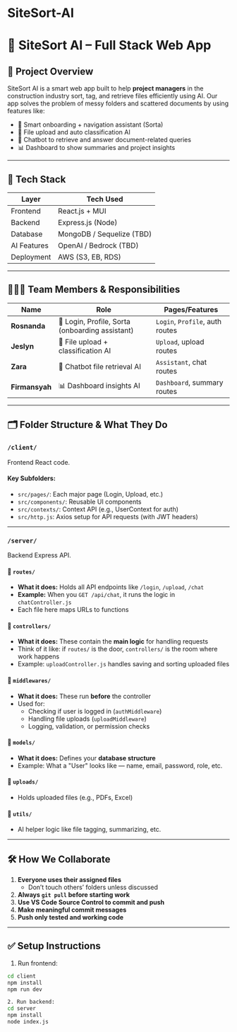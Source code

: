 # SiteSort-AI
# 📁 SiteSort AI – Full Stack Web App

## 👋 Project Overview

SiteSort AI is a smart web app built to help **project managers** in the construction industry sort, tag, and retrieve files efficiently using AI. Our app solves the problem of messy folders and scattered documents by using features like:

- 🧠 Smart onboarding + navigation assistant (Sorta)
- 🤖 File upload and auto classification AI
- 💬 Chatbot to retrieve and answer document-related queries
- 📊 Dashboard to show summaries and project insights

---

## 🧠 Tech Stack

| Layer        | Tech Used         |
|--------------|------------------|
| Frontend     | React.js + MUI   |
| Backend      | Express.js (Node) |
| Database     | MongoDB / Sequelize (TBD) |
| AI Features  | OpenAI / Bedrock (TBD) |
| Deployment   | AWS (S3, EB, RDS) |

---

## 🧑‍🤝‍🧑 Team Members & Responsibilities

| Name         | Role                          | Pages/Features |
|--------------|-------------------------------|----------------|
| **Rosnanda** | 🔐 Login, Profile, Sorta (onboarding assistant) | `Login`, `Profile`, auth routes |
| **Jeslyn**   | 📂 File upload + classification AI | `Upload`, upload routes |
| **Zara**     | 💬 Chatbot file retrieval AI | `Assistant`, chat routes |
| **Firmansyah** | 📊 Dashboard insights AI | `Dashboard`, summary routes |

---

## 🗂 Folder Structure & What They Do

### `/client/`
Frontend React code.

#### Key Subfolders:
- `src/pages/`: Each major page (Login, Upload, etc.)
- `src/components/`: Reusable UI components
- `src/contexts/`: Context API (e.g., UserContext for auth)
- `src/http.js`: Axios setup for API requests (with JWT headers)

---

### `/server/`
Backend Express API.

#### 🔹 `routes/`
- **What it does:** Holds all API endpoints like `/login`, `/upload`, `/chat`
- **Example:** When you `GET /api/chat`, it runs the logic in `chatController.js`
- Each file here maps URLs to functions

#### 🔹 `controllers/`
- **What it does:** These contain the **main logic** for handling requests
- Think of it like: if `routes/` is the door, `controllers/` is the room where work happens
- Example: `uploadController.js` handles saving and sorting uploaded files

#### 🔹 `middlewares/`
- **What it does:** These run **before** the controller
- Used for:
  - Checking if user is logged in (`authMiddleware`)
  - Handling file uploads (`uploadMiddleware`)
  - Logging, validation, or permission checks

#### 🔹 `models/`
- **What it does:** Defines your **database structure**
- Example: What a "User" looks like — name, email, password, role, etc.

#### 🔹 `uploads/`
- Holds uploaded files (e.g., PDFs, Excel)

#### 🔹 `utils/`
- AI helper logic like file tagging, summarizing, etc.

---

## 🛠 How We Collaborate

1. **Everyone uses their assigned files**
   - Don’t touch others’ folders unless discussed
2. **Always `git pull` before starting work**
3. **Use VS Code Source Control to commit and push**
4. **Make meaningful commit messages**
5. **Push only tested and working code**

---

## ✅ Setup Instructions

1. Run frontend:
```bash
cd client
npm install
npm run dev

2. Run backend:
cd server
npm install
node index.js

